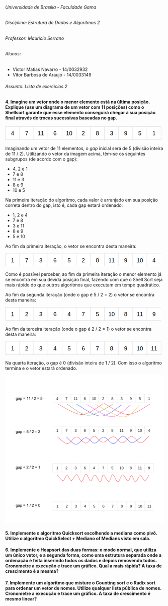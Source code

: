 ###### Universidade de Brasília - Faculdade Gama

###### Disciplina: Estrutura de Dados e Algoritmos 2

###### Professor: Maurício Serrano

###### Alunos:
  - Victor Matias Navarro - 14/0032932
  - Vítor Barbosa de Araujo - 14/0033149

###### Assunto: Lista de exercícios 2

#### 4. Imagine um vetor onde o menor elemento está na última posição. Explique (use um diagrama de um vetor com 11 posições) como o Shellsort garante que esse elemento conseguirá chegar à sua posição final através de trocas sucessivas baseadas no gap.

![imagem do vetor inicial](vetor-inicial.png)

Imaginando um vetor de 11 elementos, o *gap* inicial será de 5 (divisão inteira de 11 / 2). Utilizando o vetor da imagem acima, têm-se os seguintes subgrupos (de acordo com o gap):

* 4, 2 e 1
* 7 e 8
* 11 e 3
* 8 e 9
* 10 e 5

Na primeira iteração do algoritmo, cada valor é arranjado em sua posição correta dentro do gap, isto é, cada gap estará ordenado:

* 1, 2 e 4
* 7 e 8
* 3 e 11
* 8 e 9
* 5 e 10

Ao fim da primeira iteração, o vetor se encontra desta maneira:

![imagem do vetor depois da primeira iteração](fim-primeira-iteracao.png)

Como é possível perceber, ao fim da primeira iteração o menor elemento já se encontra em sua devida posição final, fazendo com que o Shell Sort seja mais rápido do que outros algoritmos que executam em tempo quadrático.

Ao fim da segunda iteração (onde o gap é 5 / 2 = 2) o vetor se encontra desta maneira:

![imagem do vetor depois da segunda iteração](fim-segunda-iteracao.png)

Ao fim da terceira iteração (onde o gap é 2 / 2 = 1) o vetor se encontra desta maneira:

![imagem do vetor depois da terceira iteração](fim-terceira-iteracao.png)

Na quarta iteração, o gap é 0 (divisão inteira de 1 / 2). Com isso o algoritmo termina e o vetor estará ordenado.

![diagrama](diagrama-questao-4.png)

#### 5. Implemente o algoritmo Quicksort escolhendo a mediana como pivô. Utilize o algoritmo QuickSelect + Mediano of Medians visto em sala.

#### 6. Implemente o Heapsort das duas formas: o modo normal, que utiliza um único vetor, e a segunda forma, como uma estrutura separada onde a ordenação é feita inserindo todos os dados e depois removendo todos. Cronometre a execução e trace um gráfico. Qual a mais rápida? A taxa de crescimento é a mesma?

#### 7. Implemente um algoritmo que misture o Counting sort e o Radix sort para ordenar um vetor de nomes. Utilize qualquer lista pública de nomes. Cronometre a execução e trace um gráfico. A taxa de crescimento é mesmo linear?
